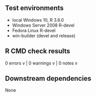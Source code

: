 ## Test environments
* local Windows 10, R 3.6.0
* Windows Server 2008 R-devel
* Fedora Linux R-devel
* win-builder (devel and release)

## R CMD check results
0 errors v | 0 warnings v | 0 notes v 

## Downstream dependencies
None
